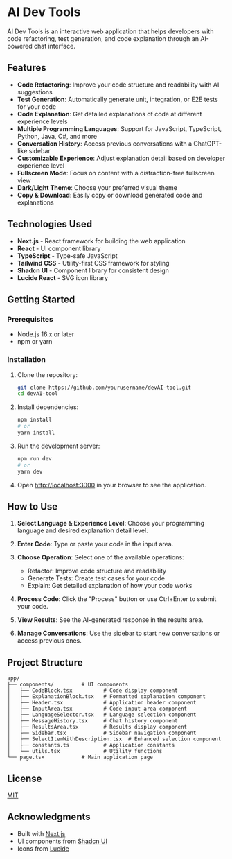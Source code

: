 # AI Dev Tools

AI Dev Tools is an interactive web application that helps developers with code refactoring, test generation, and code explanation through an AI-powered chat interface.

## Features

- **Code Refactoring**: Improve your code structure and readability with AI suggestions
- **Test Generation**: Automatically generate unit, integration, or E2E tests for your code
- **Code Explanation**: Get detailed explanations of code at different experience levels
- **Multiple Programming Languages**: Support for JavaScript, TypeScript, Python, Java, C#, and more
- **Conversation History**: Access previous conversations with a ChatGPT-like sidebar
- **Customizable Experience**: Adjust explanation detail based on developer experience level
- **Fullscreen Mode**: Focus on content with a distraction-free fullscreen view
- **Dark/Light Theme**: Choose your preferred visual theme
- **Copy & Download**: Easily copy or download generated code and explanations

## Technologies Used

- **Next.js** - React framework for building the web application
- **React** - UI component library
- **TypeScript** - Type-safe JavaScript
- **Tailwind CSS** - Utility-first CSS framework for styling
- **Shadcn UI** - Component library for consistent design
- **Lucide React** - SVG icon library

## Getting Started

### Prerequisites

- Node.js 16.x or later
- npm or yarn

### Installation

1. Clone the repository:
   ```bash
   git clone https://github.com/yourusername/devAI-tool.git
   cd devAI-tool
   ```

2. Install dependencies:
   ```bash
   npm install
   # or
   yarn install
   ```

3. Run the development server:
   ```bash
   npm run dev
   # or
   yarn dev
   ```

4. Open [http://localhost:3000](http://localhost:3000) in your browser to see the application.

## How to Use

1. **Select Language & Experience Level**: Choose your programming language and desired explanation detail level.

2. **Enter Code**: Type or paste your code in the input area.

3. **Choose Operation**: Select one of the available operations:
   - Refactor: Improve code structure and readability
   - Generate Tests: Create test cases for your code
   - Explain: Get detailed explanation of how your code works

4. **Process Code**: Click the "Process" button or use Ctrl+Enter to submit your code.

5. **View Results**: See the AI-generated response in the results area.

6. **Manage Conversations**: Use the sidebar to start new conversations or access previous ones.

## Project Structure

```
app/
├── components/         # UI components
│   ├── CodeBlock.tsx          # Code display component
│   ├── ExplanationBlock.tsx   # Formatted explanation component
│   ├── Header.tsx             # Application header component
│   ├── InputArea.tsx          # Code input area component
│   ├── LanguageSelector.tsx   # Language selection component
│   ├── MessageHistory.tsx     # Chat history component
│   ├── ResultsArea.tsx        # Results display component
│   ├── Sidebar.tsx            # Sidebar navigation component
│   ├── SelectItemWithDescription.tsx  # Enhanced selection component
│   ├── constants.ts           # Application constants
│   └── utils.tsx              # Utility functions
└── page.tsx            # Main application page
```

## License

[MIT](LICENSE)

## Acknowledgments

- Built with [Next.js](https://nextjs.org/)
- UI components from [Shadcn UI](https://ui.shadcn.com/)
- Icons from [Lucide](https://lucide.dev/)
